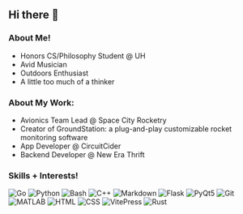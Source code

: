 ## Hi there 👋

<!--
**nathansamuell/nathansamuell** is a ✨ _special_ ✨ repository because its `README.md` (this file) appears on your GitHub profile.

Here are some ideas to get you started:

- 🔭 I’m currently working on ...
- 🌱 I’m currently learning ...
- 👯 I’m looking to collaborate on ...
- 🤔 I’m looking for help with ...
- 💬 Ask me about ...
- 📫 How to reach me: ...
- 😄 Pronouns: ...
- ⚡ Fun fact: ...
-->

### About Me!
- Honors CS/Philosophy Student @ UH
- Avid Musician
- Outdoors Enthusiast
- A little too much of a thinker


### About My Work:
- Avionics Team Lead @ Space City Rocketry
- Creator of GroundStation: a plug-and-play customizable rocket monitoring software
- App Developer @ CircuitCider
- Backend Developer @ New Era Thrift
<!--
[![Top Langs](https://github-readme-stats.vercel.app/api/top-langs/?username=nathansamuell&layout=donut-vertical)](https://github.com/anuraghazra/github-readme-stats)
-->
### Skills + Interests!


<!--
![Go](https://img.shields.io/badge/Go-3AB3E1?style=for-the-badge&logo=go&logoColor=white&color=3AB3E1)
![Python](https://img.shields.io/badge/Python-99CC00?style=for-the-badge&logo=python&logoColor=white&color=99CC00)
![Bash](https://img.shields.io/badge/Bash-000000?style=for-the-badge&logo=gnu-bash&logoColor=white&color=000000)
![C++](https://img.shields.io/badge/C%2B%2B-FF7F32?style=for-the-badge&logo=c%2B%2B&logoColor=white&color=FF7F32)
-->

![Go](https://img.shields.io/badge/Go-3AB3E1.svg?logo=go&logoColor=white)
![Python](https://img.shields.io/badge/Python-99CC00.svg?logo=python&logoColor=white)
![Bash](https://img.shields.io/badge/Bash-000000.svg?logo=gnu-bash&logoColor=white)
![C++](https://img.shields.io/badge/C%2B%2B-FF7F32.svg?logo=c%2B%2B&logoColor=white)
![Markdown](https://img.shields.io/badge/Markdown-000000.svg?logo=markdown&logoColor=white)
![Flask](https://img.shields.io/badge/Flask-0E4D92.svg?logo=flask&logoColor=white)
![PyQt5](https://img.shields.io/badge/PyQt5-5B76C4.svg?logo=qt&logoColor=white)
![Git](https://img.shields.io/badge/Git-F05032.svg?logo=git&logoColor=white)
![MATLAB](https://img.shields.io/badge/MATLAB-FFCC00.svg?logo=matlab&logoColor=white)
![HTML](https://img.shields.io/badge/HTML-E34F26.svg?logo=html5&logoColor=white)
![CSS](https://img.shields.io/badge/CSS-1572B6.svg?logo=css3&logoColor=white)
![VitePress](https://img.shields.io/badge/VitePress-646CFF.svg?logo=vite&logoColor=white)
![Rust](https://img.shields.io/badge/Rust-000000.svg?logo=rust&logoColor=white)
